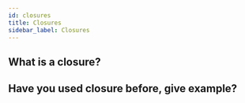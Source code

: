 ```yaml
---
id: closures
title: Closures
sidebar_label: Closures
---
```


## What is a closure?

## Have you used closure before, give example?
